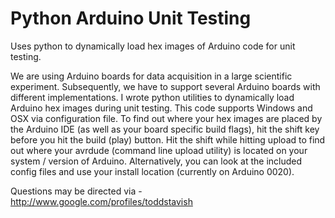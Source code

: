 Python Arduino Unit Testing
=========================================================

Uses python to dynamically load hex images of Arduino code for unit testing. 

We are using Arduino boards for data acquisition in a large scientific experiment. Subsequently, we have to support several Arduino boards with different implementations. I wrote python utilities to dynamically load Arduino hex images during unit testing. This code supports Windows and OSX via configuration file. To find out where your hex images are placed by the Arduino IDE (as well as your board specific build flags), hit the shift key before you hit the build (play) button. Hit the shift while hitting upload to find out where your avrdude (command line upload utility) is located on your system / version of Arduino. Alternatively, you can look at the included config files and use your install location (currently on Arduino 0020).

Questions may be directed via -
http://www.google.com/profiles/toddstavish